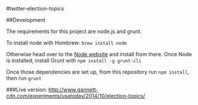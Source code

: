 #twitter-election-topics

##Development

The requirements for this project are node.js and grunt. 

To install node with Hombrew:
`brew install node`

Otherwise head over to the [Node website](http://nodejs.org/) and install from there.
Once Node is installed, install Grunt with
`npm install -g grunt-cli`

Once those dependencies are set up, from this repository run `npm install`, then run `grunt`


###Live version:
http://www.gannett-cdn.com/experiments/usatoday/2014/10/election-topics/

